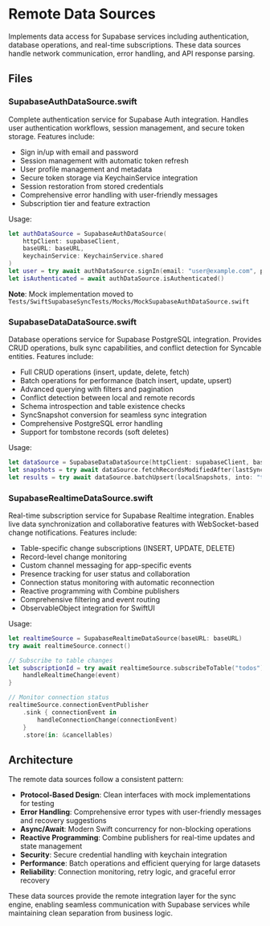 # Remote Data Sources

Implements data access for Supabase services including authentication, database operations, and real-time subscriptions. These data sources handle network communication, error handling, and API response parsing.

## Files

### SupabaseAuthDataSource.swift
Complete authentication service for Supabase Auth integration. Handles user authentication workflows, session management, and secure token storage. Features include:
- Sign in/up with email and password  
- Session management with automatic token refresh
- User profile management and metadata
- Secure token storage via KeychainService integration
- Session restoration from stored credentials
- Comprehensive error handling with user-friendly messages
- Subscription tier and feature extraction

Usage:
```swift
let authDataSource = SupabaseAuthDataSource(
    httpClient: supabaseClient, 
    baseURL: baseURL,
    keychainService: KeychainService.shared
)
let user = try await authDataSource.signIn(email: "user@example.com", password: "password")
let isAuthenticated = await authDataSource.isAuthenticated()
```

**Note**: Mock implementation moved to `Tests/SwiftSupabaseSyncTests/Mocks/MockSupabaseAuthDataSource.swift`

### SupabaseDataDataSource.swift
Database operations service for Supabase PostgreSQL integration. Provides CRUD operations, bulk sync capabilities, and conflict detection for Syncable entities. Features include:
- Full CRUD operations (insert, update, delete, fetch)
- Batch operations for performance (batch insert, update, upsert)
- Advanced querying with filters and pagination
- Conflict detection between local and remote records
- Schema introspection and table existence checks
- SyncSnapshot conversion for seamless sync integration
- Comprehensive PostgreSQL error handling
- Support for tombstone records (soft deletes)

Usage:
```swift
let dataSource = SupabaseDataDataSource(httpClient: supabaseClient, baseURL: baseURL)
let snapshots = try await dataSource.fetchRecordsModifiedAfter(lastSyncDate, from: "todos")
let results = try await dataSource.batchUpsert(localSnapshots, into: "todos")
```

### SupabaseRealtimeDataSource.swift  
Real-time subscription service for Supabase Realtime integration. Enables live data synchronization and collaborative features with WebSocket-based change notifications. Features include:
- Table-specific change subscriptions (INSERT, UPDATE, DELETE)
- Record-level change monitoring
- Custom channel messaging for app-specific events
- Presence tracking for user status and collaboration
- Connection status monitoring with automatic reconnection
- Reactive programming with Combine publishers
- Comprehensive filtering and event routing
- ObservableObject integration for SwiftUI

Usage:
```swift
let realtimeSource = SupabaseRealtimeDataSource(baseURL: baseURL)
try await realtimeSource.connect()

// Subscribe to table changes
let subscriptionId = try await realtimeSource.subscribeToTable("todos") { event in
    handleRealtimeChange(event)
}

// Monitor connection status
realtimeSource.connectionEventPublisher
    .sink { connectionEvent in
        handleConnectionChange(connectionEvent)
    }
    .store(in: &cancellables)
```

## Architecture

The remote data sources follow a consistent pattern:
- **Protocol-Based Design**: Clean interfaces with mock implementations for testing
- **Error Handling**: Comprehensive error types with user-friendly messages and recovery suggestions
- **Async/Await**: Modern Swift concurrency for non-blocking operations
- **Reactive Programming**: Combine publishers for real-time updates and state management
- **Security**: Secure credential handling with keychain integration
- **Performance**: Batch operations and efficient querying for large datasets
- **Reliability**: Connection monitoring, retry logic, and graceful error recovery

These data sources provide the remote integration layer for the sync engine, enabling seamless communication with Supabase services while maintaining clean separation from business logic.